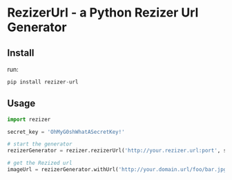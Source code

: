 # RezizerUrl - a Python Rezizer Url Generator

## Install

run:
```python
pip install rezizer-url
```

## Usage

```python
import rezizer

secret_key = 'OhMyG0shWhatASecretKey!'

# start the generator
rezizerGenerator = rezizer.rezizerUrl('http://your.rezizer.url:port', secret_key)

# get the Rezized url
imageUrl = rezizerGenerator.withUrl('http://your.domain.url/foo/bar.jpg').resize(100, 100).generate()
```
